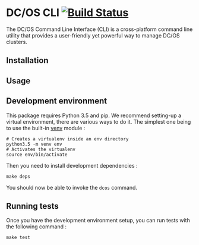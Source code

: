# DC/OS CLI [![Build Status](https://travis-ci.org/bamarni/dcos_cli.svg?branch=master)](https://travis-ci.org/bamarni/dcos_cli)

The DC/OS Command Line Interface (CLI) is a cross-platform command line utility that provides a user-friendly yet powerful way to manage DC/OS clusters.

## Installation

## Usage

## Development environment

This package requires Python 3.5 and pip. We recommend setting-up a virtual environment, there are various ways to do it.
The simplest one being to use the built-in [venv](https://docs.python.org/3/library/venv.html) module :

    # Creates a virtualenv inside an env directory
    python3.5 -m venv env
    # Activates the virtualenv
    source env/bin/activate

Then you need to install development dependencies :

    make deps

You should now be able to invoke the `dcos` command.

## Running tests

Once you have the development environment setup, you can run tests with the following command :

    make test
